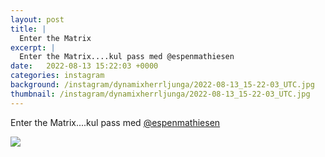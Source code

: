 ```yaml
---
layout: post
title: |
  Enter the Matrix
excerpt: |
  Enter the Matrix....kul pass med @espenmathiesen
date:   2022-08-13 15:22:03 +0000
categories: instagram
background: /instagram/dynamixherrljunga/2022-08-13_15-22-03_UTC.jpg
thumbnail: /instagram/dynamixherrljunga/2022-08-13_15-22-03_UTC.jpg
---
```

Enter the Matrix....kul pass med [@espenmathiesen](https://www.instagram.com/espenmathiesen/)



<img src='/www-dynamix-herrljunga/instagram/dynamixherrljunga/2022-08-13_15-22-03_UTC.jpg' class='img-fluid' />
